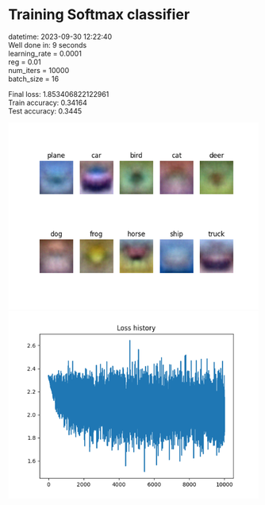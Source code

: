 # Training Softmax classifier  
datetime: 2023-09-30 12:22:40  
Well done in: 9 seconds  
learning_rate = 0.0001  
reg = 0.01  
num_iters = 10000  
batch_size = 16  

Final loss: 1.853406822122961   
Train accuracy: 0.34164   
Test accuracy: 0.3445  
    
<img src="weights.png">  
<br>
<img src="loss.png">
